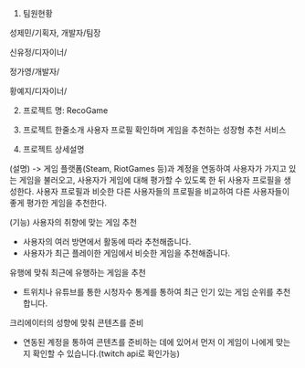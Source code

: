 1. 팀원현황

성제민/기획자, 개발자/팀장

신유정/디자이너/

정가영/개발자/

황예지/디자이너/


2. 프로젝트 명:
   RecoGame


3. 프로젝트 한줄소개
   사용자 프로필 확인하며 게임을 추천하는 성장형 추천 서비스


4. 프로젝트 상세설명

(설명)
-> 게임 플랫폼(Steam, RiotGames 등)과 계정을 연동하여 사용자가 가지고 있는 게임을 불러오고, 사용자가 게임에 대해 평가할 수 있도록 한 뒤 사용자 프로필을 생성한다. 사용자 프로필과 비슷한 다른 사용자들의 프로필을 비교하여 다른 사용자들이 좋게 평가한 게임을 추천한다.

(기능)
사용자의 취향에 맞는 게임 추천
- 사용자의 여러 방면에서 활동에 따라 추천해줍니다.
- 사용자가 최근 플레이한 게임에서 비슷한 게임을 추천해줍니다.

유행에 맞춰 최근에 유행하는 게임을 추천
- 트위치나 유튜브를 통한 시청자수 통계를 통하여 최근 인기 있는 게임 순위를 추천합니다.

크리에이터의 성향에 맞춰 콘텐츠를 준비
- 연동된 계정을 통하여 콘텐츠를 준비하는 데에 있어서 먼저 이 게임이 나에게 맞는지 확인할 수 있습니다.(twitch api로 확인가능)



